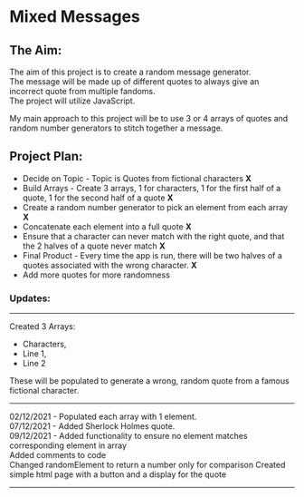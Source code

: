 # **Mixed Messages**

## **The Aim:**

The aim of this project is to create a random message generator.<br>
The message will be made up of different quotes to always give an incorrect quote from multiple fandoms.<br>
The project will utilize JavaScript.<br>

My main approach to this project will be to use 3 or 4 arrays of quotes and random number generators to stitch together a message.<br>

## **Project Plan:** 

* Decide on Topic - Topic is Quotes from fictional characters **X**
* Build Arrays - Create 3 arrays, 1 for characters, 1 for the first half of a quote, 1 for the second half of a quote **X**
* Create a random number generator to pick an element from each array **X**
* Concatenate each element into a full quote **X**
* Ensure that a character can never match with the right quote, and that the 2 halves of a quote never match **X**
* Final Product - Every time the app is run, there will be two halves of a quotes associated with the wrong character. **X**
* Add more quotes for more randomness 

### **Updates:**
----------------
Created 3 Arrays:
* Characters,
* Line 1,
* Line 2

These will be populated to generate a wrong, random quote from a famous fictional character.

---------------
02/12/2021 - Populated each array with 1 element.<br>
07/12/2021 - Added Sherlock Holmes quote.<br>
09/12/2021 - Added functionality to ensure no element matches corresponding element in array<br>
             Added comments to code<br>
             Changed randomElement to return a number only for comparison
             Created simple html page with a button and a display for the quote

---------------